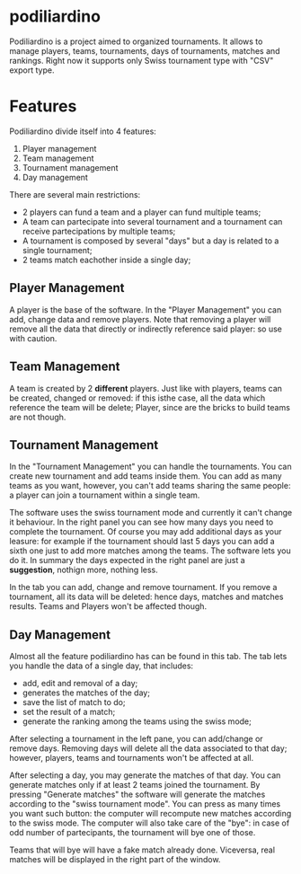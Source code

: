 # podiliardino

Podiliardino is a project aimed to organized tournaments. It allows to manage players, teams, tournaments, days of tournaments, matches and rankings.
Right now it supports only Swiss tournament type with "CSV" export type. 

# Features

Podiliardino divide itself into 4 features:

1. Player management
2. Team management
3. Tournament management
4. Day management


There are several main restrictions:
 * 2 players can fund a team and a player can fund multiple teams;
 * A team can partecipate into several tournament and a tournament can receive partecipations by multiple teams;
 * A tournament is composed by several "days" but a day is related to a single tournament;
 * 2 teams match eachother inside a single day; 

## Player Management

A player is the base of the software. In the "Player Management" you can add, change data and remove players. Note that removing a player will remove all the 
data that directly or indirectly reference said player: so use with caution.

## Team Management

A team is created by 2 **different** players. Just like with players, teams can be created, changed or removed: if this isthe case, all the data which reference the team will be delete; Player, since are the bricks to build teams are not though.

## Tournament Management

In the "Tournament Management" you can handle the tournaments. You can create new tournament and add teams inside them. You can add as many teams as you want, however, you can't add teams sharing the same people: a player can join a tournament within a single team.

The software uses the swiss tournament mode and currently it can't change it behaviour. In the right panel you can see how many days you need to complete the tournament. Of course you may add additional days as your leasure: for example if the tournament should last 5 days you can add a sixth one just to add more matches among the teams. The software lets you do it. In summary the days expected in the right panel are just a **suggestion**, nothign more, nothing less.

In the tab you can add, change and remove tournament. If you remove a tournament, all its data will be deleted: hence days, matches and matches results. Teams and Players won't be affected though.

## Day Management

Almost all the feature podiliardino has can be found in this tab. The tab lets you handle the data of a single day, that includes:
 * add, edit and removal of a day;
 * generates the matches of the day;
 * save the list of match to do;
 * set the result of a match;
 * generate the ranking among the teams using the swiss mode;
 
After selecting a tournament in the left pane, you can add/change or remove days. Removing days will delete all the data associated to that day; however, players, teams and tournaments won't be affected at all.

After selecting a day, you may generate the matches of that day. You can generate matches only if at least 2 teams joined the tournament. By pressing "Generate matches" the software will generate the matches according to the "swiss tournament mode". You can press as many times you want such button: the computer will recompute new matches according to the swiss mode. The computer will also take care of the "bye": in case of odd number of partecipants, the tournament will bye one of those.

Teams that will bye will have a fake match already done. Viceversa, real matches will be displayed in the right part of the window.
 
 